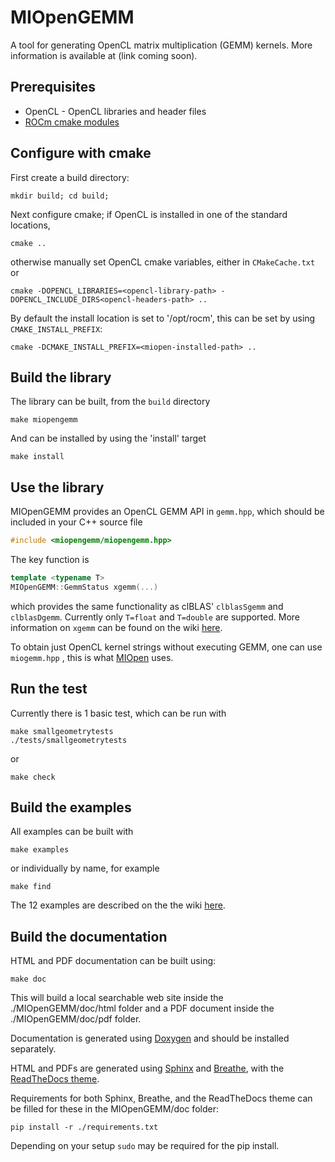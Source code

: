 # MIOpenGEMM

A tool for generating OpenCL matrix multiplication (GEMM) kernels. More information is available at (link coming soon). 

## Prerequisites
* OpenCL - OpenCL libraries and header files
* [ROCm cmake modules](https://github.com/RadeonOpenCompute/rocm-cmake) 

## Configure with cmake

First create a build directory:
```
mkdir build; cd build;
```

Next configure cmake; if OpenCL is installed in one of the standard locations, 
```
cmake ..
```


otherwise manually set OpenCL cmake variables, either in ` CMakeCache.txt ` or

```
cmake -DOPENCL_LIBRARIES=<opencl-library-path> -DOPENCL_INCLUDE_DIRS<opencl-headers-path> ..
```


By default the install location is set to '/opt/rocm', this can be set by using `CMAKE_INSTALL_PREFIX`:

```
cmake -DCMAKE_INSTALL_PREFIX=<miopen-installed-path> ..
```


## Build the library

The library can be built, from the `build` directory 

```
make miopengemm
```

And can be installed by using the 'install' target
```
make install
```

## Use the library

MIOpenGEMM provides an OpenCL GEMM API in ` gemm.hpp `, which should be included in your C++ source file 

```c++
#include <miopengemm/miopengemm.hpp>
```  

The key function is 
```c++
template <typename T>
MIOpenGEMM::GemmStatus xgemm(...)
```
which provides the same functionality as clBLAS' `clblasSgemm` and `clblasDgemm`. Currently only `T=float` and `T=double` are supported. More information on `xgemm` can be found on the wiki [here](https://github.com/ROCmSoftwarePlatform/MIOpenGEMM/wiki).

To obtain just OpenCL kernel strings without executing GEMM, one can use ` miogemm.hpp ` , this is what [MIOpen](https://github.com/ROCmSoftwarePlatform/MIOpen) uses.  

## Run the test

Currently there is 1 basic test, which can be run with

```
make smallgeometrytests
./tests/smallgeometrytests 
```
or
```
make check
```

## Build the examples

All examples can be built with 
```
make examples
```
or individually by name, for example
```
make find
```

The 12 examples are described on the the wiki [here](https://github.com/ROCmSoftwarePlatform/MIOpenGEMM/wiki).


## Build the documentation
HTML and PDF documentation can be built using:

`make doc`

This will build a local searchable web site inside the ./MIOpenGEMM/doc/html folder and a PDF document inside the ./MIOpenGEMM/doc/pdf folder.

Documentation is generated using [Doxygen](http://www.stack.nl/~dimitri/doxygen/download.html) and should be installed separately.

HTML and PDFs are generated using [Sphinx](http://www.sphinx-doc.org/en/stable/index.html) and [Breathe](https://breathe.readthedocs.io/en/latest/), with the [ReadTheDocs theme](https://github.com/rtfd/sphinx_rtd_theme).

Requirements for both Sphinx, Breathe, and the ReadTheDocs theme can be filled for these in the MIOpenGEMM/doc folder:

`pip install -r ./requirements.txt`

Depending on your setup `sudo` may be required for the pip install.
